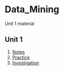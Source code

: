 # Data_Mining
Unit 1 material

## Unit 1
1. [Notes](https://github.com/RebecaOrtiz/Data_Mining/tree/unit_1/Notes)
2. [Practice](https://github.com/RebecaOrtiz/Data_Mining/tree/unit_1/Practice)
3. [Investigation](https://github.com/RebecaOrtiz/Data_Mining/tree/unit_1/investigation)
